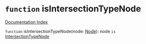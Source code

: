# `function` isIntersectionTypeNode

[Documentation Index](../README.md)

`function` isIntersectionTypeNode(node: [Node](../interface.Node/README.md)): node `is` [IntersectionTypeNode](../interface.IntersectionTypeNode/README.md)